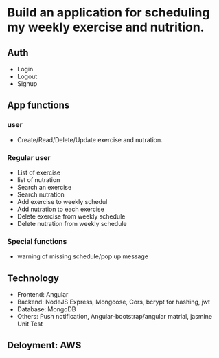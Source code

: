 

# Build an application for scheduling my weekly exercise and nutrition.
## Auth
* Login
* Logout
* Signup
## App functions
### user
* Create/Read/Delete/Update exercise and nutration.
### Regular user
* List of exercise
* list of nutration
* Search an exercise
* Search nutration
* Add exercise to weekly schedul
* Add nutration to each exercise
* Delete exercise from weekly schedule
* Delete nutration from weekly schedule
### Special functions
* warning of missing schedule/pop up message
## Technology
* Frontend: Angular
* Backend: NodeJS Express, Mongoose, Cors, bcrypt for hashing, jwt
* Database: MongoDB
* Others: Push notification, Angular-bootstrap/angular matrial, jasmine Unit Test
## Deloyment: AWS
